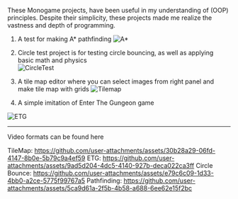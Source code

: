 These Monogame projects, have been useful in my understanding of (OOP) principles. Despite their simplicity, these projects made me realize the vastness and depth of programming.

1. A test for making A* pathfinding 
![A*](https://github.com/user-attachments/assets/15a0d114-1f6d-4f4b-8f6e-d5e7c72816f0)

2. Circle test project is for testing circle bouncing, as well as applying basic math and physics  
![CircleTest](https://github.com/user-attachments/assets/163437db-2064-4f5a-91f8-594539f4761d)

3. A tile map editor where you can select images from right panel and make tile map with grids
![Tilemap](https://github.com/user-attachments/assets/83e0d75b-4b75-4aac-ab68-edd15ce84ef0)

4. A simple imitation of Enter The Gungeon game
 
![ETG](https://github.com/user-attachments/assets/37d6f69a-0e13-4e4d-a1f0-c778e2db90e9)

___
Video formats can be found here

TileMap: https://github.com/user-attachments/assets/30b28a29-06fd-4147-8b0e-5b79c9a4ef59
ETG: https://github.com/user-attachments/assets/9ad5d204-4dc5-4140-927b-deca022ca3ff
Circle Bounce: https://github.com/user-attachments/assets/e79c6c09-1d33-4bb0-a2ce-5775f99767a5
Pathfinding: https://github.com/user-attachments/assets/5ca9d61a-2f5b-4b58-a688-6ee62e15f2bc

